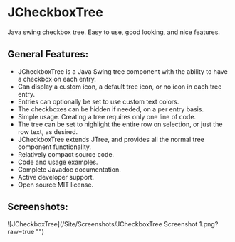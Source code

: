 # JCheckboxTree
Java swing checkbox tree. Easy to use, good looking, and nice features.


## General Features:
* JCheckboxTree is a Java Swing tree component with the ability to have a checkbox on each entry. 
* Can display a custom icon, a default tree icon, or no icon in each tree entry.
* Entries can optionally be set to use custom text colors.
* The checkboxes can be hidden if needed, on a per entry basis.
* Simple usage. Creating a tree requires only one line of code.
* The tree can be set to highlight the entire row on selection, or just the row text, as desired.
* JCheckboxTree extends JTree, and provides all the normal tree component functionality. 
* Relatively compact source code.
* Code and usage examples.
* Complete Javadoc documentation.
* Active developer support. 
* Open source MIT license.

## Screenshots:

![JCheckboxTree](/Site/Screenshots/JCheckboxTree Screenshot 1.png?raw=true "")

